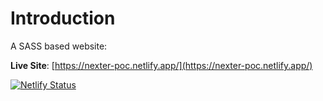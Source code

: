 # Introduction

A SASS based website:

**Live Site**: [https://nexter-poc.netlify.app/](https://nexter-poc.netlify.app/)

[![Netlify Status](https://api.netlify.com/api/v1/badges/7b66dd45-69c2-4a95-9843-6806cd0bfdcb/deploy-status)](https://app.netlify.com/sites/nexter-poc/deploys)